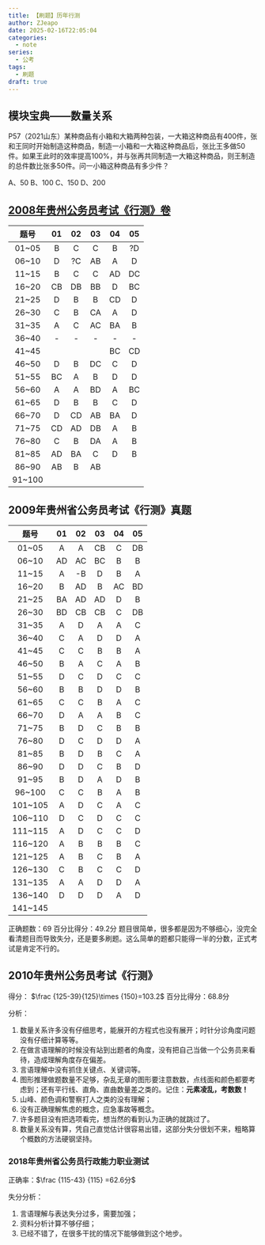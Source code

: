 ```yaml
---
title: 【刷题】历年行测
author: ZJeapo
date: 2025-02-16T22:05:04
categories:
  - note
series:
  - 公考
tags:
  - 刷题
draft: true
---
```

## 模块宝典——数量关系
P57（2021山东）某种商品有小箱和大箱两种包装，一大箱这种商品有400件，张和王同时开始制造这种商品，制造一小箱和一大箱这种商品后，张比王多做50件。如果王此时的效率提高100%，并与张再共同制造一大箱这种商品，则王制造的总件数比张多50件。问一小箱这种商品有多少件？

A、50
B、100
C、150
D、200

## [2008年贵州公务员考试《行测》卷](https://www.gkzenti.cn/paper/1471935720659)

|   题号   | 01  | 02  | 03  | 04  | 05  |
| :----: | :-: | :-: | :-: | :-: | :-: |
| 01~05  |  B  |  C  |  C  |  B  | ?D  |
| 06~10  |  D  | ?C  | AB  |  A  |  D  |
| 11~15  |  B  |  C  |  C  | AD  | DC  |
| 16~20  | CB  | DB  | BB  |  D  | BC  |
| 21~25  |  D  |  B  |  B  | CD  |  D  |
| 26~30  |  C  |  B  | CA  |  A  |  D  |
| 31~35  |  A  |  C  | AC  | BA  |  B  |
| 36~40  |  -  |  -  |  -  |  -  |  -  |
| 41~45  |     |     |     | BC  | CD  |
| 46~50  |  D  |  B  | DC  |  C  |  D  |
| 51~55  | BC  |  A  |  B  |  D  |  D  |
| 56~60  |  A  |  A  | BD  |  A  | BC  |
| 61~65  |  D  |  B  |  B  |  C  |  D  |
| 66~70  |  D  | CD  | AB  | BA  |  D  |
| 71~75  | CD  | AD  | DB  |  A  |  B  |
| 76~80  |  C  |  B  | DA  |  A  |  B  |
| 81~85  | AD  | BA  |  C  |  D  |  B  |
| 86~90  | AB  |  B  | AB  |     |     |
| 91~100 |     |     |     |     |     |

## 2009年贵州省公务员考试《行测》真题


|   题号    | 01  | 02  | 03  | 04  | 05  |
| :-----: | :-: | :-: | :-: | :-: | :-: |
|  01~05  |  A  |  A  | CB  |  C  | DB  |
|  06~10  | AD  | AC  | BC  |  B  |  B  |
|  11~15  |  A  | -B  |  D  |  B  |  A  |
|  16~20  |  B  | AD  |  B  | AC  | BD  |
|  21~25  | BA  | AD  | AD  |  D  |  B  |
|  26~30  | BD  | CB  | CB  |  C  | DB  |
|  31~35  |  A  |  D  |  A  |  A  |  C  |
|  36~40  |  C  |  A  |  D  |  D  |  A  |
|  41~45  |  C  |  C  |  B  |  B  |  A  |
|  46~50  |  B  |  A  |  C  |  A  |  B  |
|  51~55  |  D  |  C  |  D  |  C  |  C  |
|  56~60  |  B  |  B  |  D  |  D  |  B  |
|  61~65  |  C  |  C  |  B  |  A  |  C  |
|  66~70  |  D  |  A  |  A  |  B  |  C  |
|  71~75  |  B  |  D  |  C  |  B  |  B  |
|  76~80  |  D  |  C  |  D  |  D  |  A  |
|  81~85  |  B  |  D  |  B  |  C  |  A  |
|  86~90  |  D  |  D  |  C  |  B  |  D  |
|  91~95  |  B  |  D  |  A  |  D  |  B  |
| 96~100  |  C  |  C  |  B  |  A  |  B  |
| 101~105 |  A  |  D  |  C  |  A  |  C  |
| 106~110 |  D  |  C  |  D  |  C  |  C  |
| 111~115 |  A  |  D  |  C  |  C  |  D  |
| 116~120 |  A  |  B  |  B  |  B  |  C  |
| 121~125 |  A  |  B  |  C  |  B  |  A  |
| 126~130 |  C  |  B  |  C  |  C  |  D  |
| 131~135 |  A  |  A  |  D  |  D  |  A  |
| 136~140 |  D  |  D  |  D  |  A  |  D  |
| 141~145 |     |     |     |     |     |
正确题数：69
百分比得分：49.2分
题目很简单，很多都是因为不够细心，没完全看清题目而导致失分，还是要多刷题。这么简单的题都只能得一半的分数，正式考试是肯定不行的。

## 2010年贵州公务员考试《行测》

得分：
$\frac {125-39}{125}\times {150}=103.2$ 
百分比得分：68.8分

分析：
1. 数量关系许多没有仔细思考，能展开的方程式也没有展开；时针分诊角度问题没有仔细计算等等。
2. 在做言语理解的时候没有站到出题者的角度，没有把自己当做一个公务员来看待，造成理解角度存在偏差。
3. 言语理解中没有抓住关键点、关键词等。
4. 图形推理做题数量不足够，杂乱无章的图形要注意数数，点线面和颜色都要考虑到；还有平行线、直角、直曲数量差之类的。记住：**元素凌乱，考数数！**
5. 山峰、颜色调和警察打人之类的没有理解；
6. 没有正确理解焦虑的概念，应急事故等概念。
7. 许多题目没有把选项看完，想当然的看到认为正确的就跳过了。
8. 数量关系没有算，凭自己直觉估计很容易出错，这部分失分很划不来，粗略算个概数的方法硬钢坚持。

### 2018年贵州省公务员行政能力职业测试

正确率：$\frac {115-43} {115} =62.6分$

失分分析：
1. 言语理解与表达失分过多，需要加强；
2. 资料分析计算不够仔细；
3. 已经不错了，在很多干扰的情况下能够做到这个地步。